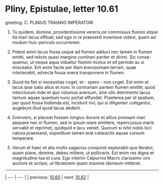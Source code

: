 # Pliny, Epistulae, letter 10.61

greeting. C. PLINIUS TRAIANO IMPERATORI



1. Tu quidem, domine, providentissime vereris,ne commissus flumini atque ita mari lacus effluat; sed ego in re praesenti invenisse videor, quem ad modum huic periculo occurrerem.



2. Potest enim lacus fossa usque ad flumen adduci nec tamen in flumen emitti, sed relicto quasi margine contineri pariter et dirimi. Sic conse-quemur, ut neque aqua viduetur flumini mixtus et sit perinde ac si misceatur. Erit enim facile per illam brevissimam terram, quae interiacebit, advecta fossa onera transponere in flumen.



3. Quod ita fiet si necessitas coget, et - spero - non coget. Est enim et lacus ipse satis altus et nunc in contrariam partem flumen emittit, quod interclusum inde et quo volumus aversum, sine ullo detrimento lacus tantum aquae quantum nunc portat effundet. Praeterea per id spatium, per quod fossa fodienda est, incidunt rivi; qui si diligenter colligantur, augebunt illud quod lacus dederit.



4. Enimvero, si placeat fossam longius ducere et altius pressam mari aequare nec in flumen, sed in ipsum mare emittere, repercussus maris servabit et reprimet, quidquid e lacu veniet. Quorum si nihil nobis loci natura praestaret, expeditum tamen erat cataractis aquae cursum temperare.



5. Verum et haec et alia multo sagacius conquiret explorabit-que librator, quem plane, domine, debes mittere, ut polliceris. Est enim res digna et magnitudine tua et cura. Ego interim Calpurnio Macro clarissimo viro auctore te scripsi, ut libratorem quam maxime idoneum mitteret.



---

| --- | --- |
| previous: [10.60](../10.60/) | next: [10.62](../10.62/) |